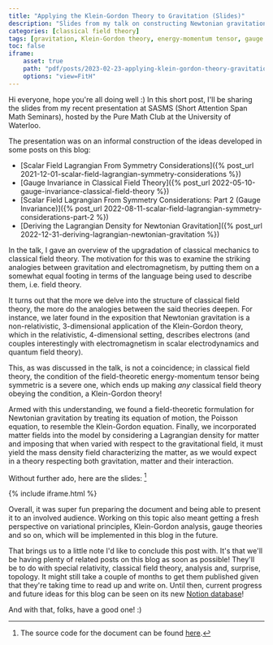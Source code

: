 ```yaml
---
title: "Applying the Klein-Gordon Theory to Gravitation (Slides)"
description: "Slides from my talk on constructing Newtonian gravitation as a classical field theory :)"
categories: [classical field theory]
tags: [gravitation, Klein-Gordon theory, energy-momentum tensor, gauge invariance, slides]
toc: false
iframe: 
    asset: true
    path: "pdf/posts/2023-02-23-applying-klein-gordon-theory-gravitation/main.pdf"
    options: "view=FitH"
---
```


Hi everyone, hope you're all doing well :) In this short post, I'll be sharing the slides from my recent presentation at SASMS (Short Attention Span Math Seminars), hosted by the Pure Math Club at the University of Waterloo.

The presentation was on an informal construction of the ideas developed in some posts on this blog:

- [Scalar Field Lagrangian From Symmetry Considerations]({% post_url 2021-12-01-scalar-field-lagrangian-symmetry-considerations %})
- [Gauge Invariance in Classical Field Theory]({% post_url 2022-05-10-gauge-invariance-classical-field-theory %})
- [Scalar Field Lagrangian From Symmetry Considerations: Part 2 (Gauge Invariance)]({% post_url 2022-08-11-scalar-field-lagrangian-symmetry-considerations-part-2 %})
- [Deriving the Lagrangian Density for Newtonian Gravitation]({% post_url 2022-12-31-deriving-lagrangian-newtonian-gravitation %})

In the talk, I gave an overview of the upgradation of classical mechanics to classical field theory. The motivation for this was to examine the striking analogies between gravitation and electromagnetism, by putting  them on a somewhat equal footing in terms of the language being used to describe them, i.e. field theory. 

It turns out that the more we delve into the structure of classical field theory, the more do the analogies between the said theories deepen. For instance, we later found in the exposition that Newtonian gravitation is a non-relativistic, 3-dimensional application of the Klein-Gordon theory, which in the relativistic, 4-dimensional setting, describes electrons (and couples interestingly with electromagnetism in scalar electrodynamics and quantum field theory).  

This, as was discussed in the talk, is not a coincidence; in classical field theory, the condition of the field-theoretic energy-momentum tensor being symmetric is a severe one, which ends up making _any_ classical field theory obeying the condition, a Klein-Gordon theory!

Armed with this understanding, we found a field-theoretic formulation for Newtonian gravitation by treating its equation of motion, the Poisson equation, to resemble the Klein-Gordon equation. Finally, we incorporated matter fields into the model by considering a Lagrangian density for matter and imposing that when varied with respect to the gravitational field, it must yield the mass density field characterizing the matter, as we would expect in a theory respecting both gravitation, matter and their interaction.

Without further ado, here are the slides: [^1]

[^1]: The source code for the document can be found [here](https://github.com/Booodaness/scientific-documents/blob/master/applying_klein_gordon_theory_gravitation/applying_klein_gordon_theory_gravitation.tex).

{% include iframe.html %}

Overall, it was super fun preparing the document and being able to present it to an involved audience. Working on this topic also meant getting a fresh perspective on variational principles, Klein-Gordon analysis, gauge theories and so on, which will be implemented in this blog in the future.

That brings us to a little note I'd like to conclude this post with. It's that we'll be having plenty of related posts on this blog as soon as possible! They'll be to do with special relativity, classical field theory, analysis and, surprise, topology. It might still take a couple of months to get them published given that they're taking time to read up and write on. Until then, current progress and future ideas for this blog can be seen on its new [Notion database](https://booodaness.notion.site/e33073f86c2e44bba90654d023d69e62?v=91d5885911df46d1873b10b3a8605383)!

And with that, folks, have a good one! :)
